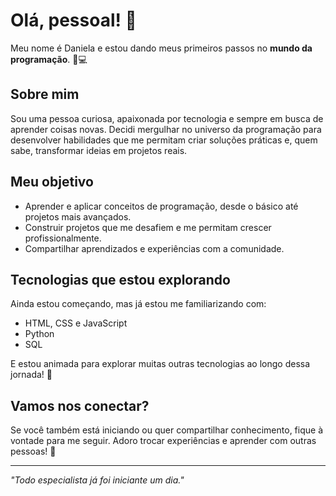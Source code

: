 # Olá, pessoal! 👋

Meu nome é Daniela e estou dando meus primeiros passos no **mundo da programação**. 🌱💻

## Sobre mim
Sou uma pessoa curiosa, apaixonada por tecnologia e sempre em busca de aprender coisas novas. Decidi mergulhar no universo da programação para desenvolver habilidades que me permitam criar soluções práticas e, quem sabe, transformar ideias em projetos reais.

## Meu objetivo
- Aprender e aplicar conceitos de programação, desde o básico até projetos mais avançados.  
- Construir projetos que me desafiem e me permitam crescer profissionalmente.  
- Compartilhar aprendizados e experiências com a comunidade.

## Tecnologias que estou explorando
Ainda estou começando, mas já estou me familiarizando com:
- HTML, CSS e JavaScript  
- Python  
- SQL  

E estou animada para explorar muitas outras tecnologias ao longo dessa jornada! 🌟

## Vamos nos conectar?
Se você também está iniciando ou quer compartilhar conhecimento, fique à vontade para me seguir. Adoro trocar experiências e aprender com outras pessoas! 🚀

---

*"Todo especialista já foi iniciante um dia."*
